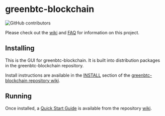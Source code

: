 # greenbtc-blockchain
![GitHub contributors](https://img.shields.io/github/contributors/greenbtc/greenbtc-blockchain?logo=GitHub)

Please check out the [wiki](https://github.com/greenbtc/greenbtc-blockchain/wiki)
and [FAQ](https://github.com/greenbtc/greenbtc-blockchain/wiki/FAQ) for
information on this project.

## Installing

This is the GUI for greenbtc-blockchain. It is built into distribution packages in the greenbtc-blockchain repository.

Install instructions are available in the
[INSTALL](https://github.com/greenbtc/greenbtc-blockchain/wiki/INSTALL)
section of the
[greenbtc-blockchain repository wiki](https://github.com/greenbtc/greenbtc-blockchain/wiki).

## Running

Once installed, a
[Quick Start Guide](https://github.com/greenbtc/greenbtc-blockchain/wiki/Quick-Start-Guide)
is available from the repository
[wiki](https://github.com/greenbtc/greenbtc-blockchain/wiki).
